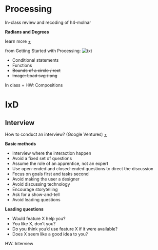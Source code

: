 # Processing
In-class review and recoding of h4-molnar

**Radians and Degrees** 

learn more [+](https://www.youtube.com/watch?v=EnwWxMZVBeg)

from Getting Started with Processing:
![txt](http://www.dan.sv.it/teaching/ixd307f17/images/[RF2010]radians-and-degrees.png)

- Conditional statements
- Functions
- ~~Bounds of a circle / rect~~
- ~~Image: Load svg / png~~

In class + HW: Compositions

# IxD

## Interview

How to conduct an interview? (Google Ventures) [+](https://www.youtube.com/watch?v=Qq3OiHQ-HCU)

**Basic methods**
* Interview where the interaction happen
* Avoid a fixed set of questions
* Assume the role of an apprentice, not an expert
* Use open-ended and closed-ended questions to direct the discussion
* Focus on goals first and tasks second
* Avoid making the user a designer
* Avoid discussing technology
* Encourage storytelling
* Ask for a show-and-tell
* Avoid leading questions

**Leading questions**
* Would feature X help you?
* You like X, don’t you?
* Do you think you’d use feature X if it were available?
* Does X seem like a good idea to you?


HW: Interview
